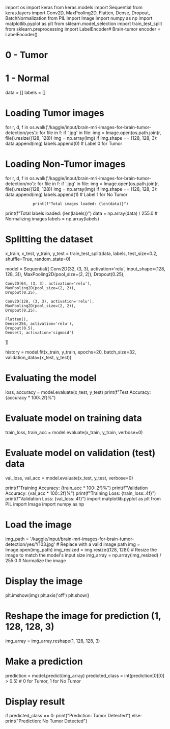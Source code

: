 import os
import keras
from keras.models import Sequential
from keras.layers import Conv2D, MaxPooling2D, Flatten, Dense, Dropout, BatchNormalization
from PIL import Image
import numpy as np
import matplotlib.pyplot as plt
from sklearn.model_selection import train_test_split
from sklearn.preprocessing import LabelEncoder# Brain-tumor
encoder = LabelEncoder()

# 0 - Tumor
# 1 - Normal
data = []
labels = []

# Loading Tumor images
for r, d, f in os.walk('/kaggle/input/brain-mri-images-for-brain-tumor-detection/yes'):
    for file in f:
        if '.jpg' in file:
            img = Image.open(os.path.join(r, file)).resize((128, 128))
            img = np.array(img)
            if img.shape == (128, 128, 3):
                data.append(img)
                labels.append(0)  # Label 0 for Tumor

# Loading Non-Tumor images
for r, d, f in os.walk('/kaggle/input/brain-mri-images-for-brain-tumor-detection/no'):
    for file in f:
        if '.jpg' in file:
            img = Image.open(os.path.join(r, file)).resize((128, 128))
            img = np.array(img)
            if img.shape == (128, 128, 3):
                data.append(img)
                labels.append(1)  # Label 1 for No Tumor

                print(f"Total images loaded: {len(data)}")
print(f"Total labels loaded: {len(labels)}")
data = np.array(data) / 255.0  # Normalizing images
labels = np.array(labels)

# Splitting the dataset
x_train, x_test, y_train, y_test = train_test_split(data, labels, test_size=0.2, shuffle=True, random_state=0)

model = Sequential([
    Conv2D(32, (3, 3), activation='relu', input_shape=(128, 128, 3)),
    MaxPooling2D(pool_size=(2, 2)),
    Dropout(0.25),

    Conv2D(64, (3, 3), activation='relu'),
    MaxPooling2D(pool_size=(2, 2)),
    Dropout(0.25),

    Conv2D(128, (3, 3), activation='relu'),
    MaxPooling2D(pool_size=(2, 2)),
    Dropout(0.25),

    Flatten(),
    Dense(256, activation='relu'),
    Dropout(0.5),
    Dense(1, activation='sigmoid')
])


history = model.fit(x_train, y_train, epochs=20, batch_size=32, validation_data=(x_test, y_test))
# Evaluating the model
loss, accuracy = model.evaluate(x_test, y_test)
print(f"Test Accuracy: {accuracy * 100:.2f}%")
# Evaluate model on training data
train_loss, train_acc = model.evaluate(x_train, y_train, verbose=0)
# Evaluate model on validation (test) data
val_loss, val_acc = model.evaluate(x_test, y_test, verbose=0)

print(f"Training Accuracy: {train_acc * 100:.2f}%")
print(f"Validation Accuracy: {val_acc * 100:.2f}%")
print(f"Training Loss: {train_loss:.4f}")
print(f"Validation Loss: {val_loss:.4f}")
import matplotlib.pyplot as plt
from PIL import Image
import numpy as np

# Load the image
img_path = '/kaggle/input/brain-mri-images-for-brain-tumor-detection/yes/Y103.jpg'  # Replace with a valid image path
img = Image.open(img_path)
img_resized = img.resize((128, 128))  # Resize the image to match the model's input size
img_array = np.array(img_resized) / 255.0  # Normalize the image

# Display the image
plt.imshow(img)
plt.axis('off')
plt.show()

# Reshape the image for prediction (1, 128, 128, 3)
img_array = img_array.reshape(1, 128, 128, 3)

# Make a prediction
prediction = model.predict(img_array)
predicted_class = int(prediction[0][0] > 0.5)  # 0 for Tumor, 1 for No Tumor

# Display result
if predicted_class == 0:
    print("Prediction: Tumor Detected")
else:
    print("Prediction: No Tumor Detected")

